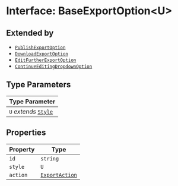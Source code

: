 # Interface: BaseExportOption<U\>

## Extended by

- [`PublishExportOption`](../../export-config-types/interfaces/publish-export-option.md)
- [`DownloadExportOption`](../../export-config-types/interfaces/download-export-option.md)
- [`EditFurtherExportOption`](../../export-config-types/interfaces/edit-further-export-option.md)
- [`ContinueEditingDropdownOption`](../../export-config-types/interfaces/continue-editing-dropdown-option.md)

## Type Parameters

| Type Parameter |
| ------ |
| `U` *extends* [`Style`](../../export-config-types/interfaces/style.md) |

## Properties

| Property | Type |
| ------ | ------ |
| `id` | `string` |
| `style` | `U` |
| `action` | [`ExportAction`](../../export-config-types/type-aliases/export-action.md) |
